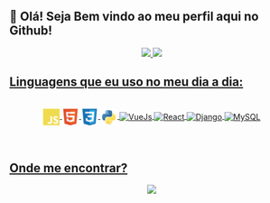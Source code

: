 ## 👋 Olá! Seja Bem vindo ao meu perfil aqui no Github!

<div align="center">
<a href="https://github.com/dudubarbaro">
<img height="180em" src="https://github-readme-stats.vercel.app/api/top-langs/?username=dudubarbaro&layout=compact&langs_count=7&theme=apprentice"/>
<img height="180em" src="https://github-readme-stats.vercel.app/api?username=dudubarbaro&show_icons=true&theme=apprentice&include_all_commits=true&count_private=true"/>
</div>
  
   ## Linguagens que eu uso no meu dia a dia:

<div style="display: inline_block" align="center"><br>
  <!-- Programming Languages -->
       <img align="center" alt="Rafa-Js" height="30" width="30" src="https://raw.githubusercontent.com/devicons/devicon/master/icons/javascript/javascript-plain.svg">
          
  <img align="center" alt="bru-HTML" height="30" width="30" src="https://raw.githubusercontent.com/devicons/devicon/master/icons/html5/html5-original.svg">
  <img align="center" alt="bru-CSS" height="30" width="30" src="https://raw.githubusercontent.com/devicons/devicon/master/icons/css3/css3-original.svg">
  <img align="center" alt="bru-Python" height="30" width="30" src="https://raw.githubusercontent.com/devicons/devicon/master/icons/python/python-original.svg">
  <img align="center" alt="VueJs" height="30" width="40" src="https://icongr.am/devicon/vuejs-original.svg?size=128&color=currentColor" />
  <img align="center" alt="React" height="30" width="40" src="https://icongr.am/devicon/react-original.svg?size=128&color=currentColor" />
  <img align="center" alt="Django" height="30" width="40" src="https://icongr.am/devicon/django-original.svg?size=128&color=currentColor" />
  <img align="center" alt="MySQL" height="30" width="40" src="https://icongr.am/devicon/mysql-original.svg?size=128&color=currentColor" />
  
</div>
<br/>
<br/>
 
  ## Onde me encontrar?

<div align="center"> 

 <a href="https://instagram.com/dudubarbaro/" target="_blank"><img src="https://img.shields.io/badge/-Instagram-%23E4405F?style=for-the-badge&logo=instagram&logoColor=white" target="_blank"></a>
 
</div>




